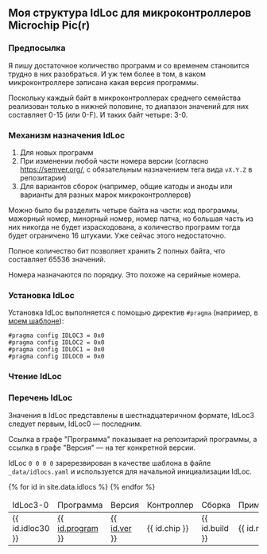 ## Моя структура IdLoc для микроконтроллеров Microchip Pic(r)

### Предпосылка

Я пишу достаточное количество программ и со временем становится трудно
в них разобраться.  И уж тем более в том, в каком микроконтроллере
записана какая версия программы.

Поскольку каждый байт в микроконтроллерах среднего семейства
реализован только в нижней половине, то диапазон значений для них
составляет 0-15 (или 0-F).  И таких байт четыре: 3-0.

### Механизм назначения IdLoc

1. Для новых программ
2. При изменении любой части номера версии (согласно
   https://semver.org/, с обязательным назначением тега вида `vX.Y.Z`
   в репозитарии)
3. Для вариантов сборок (например, общие катоды и аноды или варианты
   для разных марок микроконтроллеров)

Можно было бы разделить четыре байта на части: код программы, мажорный
номер, минорный номер, номер патча, но большая часть из них никогда не
будет израсходована, а количество программ тогда будет ограничено 16
штуками.  Уже сейчас этого недостаточно.

Полное количество бит позволяет хранить 2 полных байта, что составляет
65536 значений.

Номера назначаются по порядку.  Это похоже на серийные номера.

### Установка IdLoc

Установка IdLoc выполняется с помощью директив `#pragma` (например, в
[моем шаблоне](https://github.com/konstantin-morenko/pic-template/blob/master/src/confbits.c)):

    #pragma config IDLOC3 = 0x0
    #pragma config IDLOC2 = 0x0
    #pragma config IDLOC1 = 0x0
    #pragma config IDLOC0 = 0x0

### Чтение IdLoc

### Перечень IdLoc

Значения в IdLoc представлены в шестнадцатеричном формате, IdLoc3
следует первым, IdLoc0 — последним.

Ссылка в графе "Программа" показывает на репозитарий программы, а
ссылка в графе "Версия" — на тег конкретной версии.

IdLoc `0 0 0 0` заререзвирован в качестве шаблона в файле
`_data/idlocs.yaml` и используется для начальной инициализации IdLoc.

<table>
	<thead>
		<tr>
			<td>IdLoc3-0</td>
			<td>Программа</td>
			<td>Версия</td>
			<td>Контроллер</td>
			<td>Сборка</td>
			<td>Примечания</td>
		</tr>
	</thead>
	<tbody>
	{% for id in site.data.idlocs %}
		<tr>
			<td>{{ id.idloc30 }}</td>
			<td><a href="{{ id.repo }}">{{ id.program }}</a></td>
			<td><a href="{{ id.tag }}">{{ id.ver }}</a></td>
			<td>{{ id.chip }}</td>
			<td>{{ id.build }}</td>
			<td>{{ id.notes }}</td>
		</tr>
	{% endfor %}
	</tbody>
</table>
